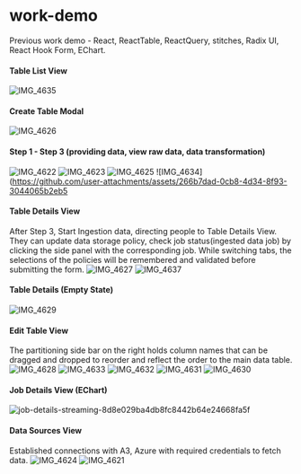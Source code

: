 # work-demo
Previous work demo - React, ReactTable, ReactQuery, stitches, Radix UI, React Hook Form, EChart.
#### Table List View
![IMG_4635](https://github.com/user-attachments/assets/ccafe7e7-2ad6-4793-b717-97fd3111fb3e)
#### Create Table Modal
![IMG_4626](https://github.com/user-attachments/assets/eb99189f-6fe3-4df3-a78b-0157a5a57338)
#### Step 1 - Step 3 (providing data, view raw data, data transformation)
![IMG_4622](https://github.com/user-attachments/assets/a0ba5ef3-080d-44e8-8705-c4d230a4401a)
![IMG_4623](https://github.com/user-attachments/assets/4fa4f9ed-abae-499d-8b4d-1c51032a6613)
![IMG_4625](https://github.com/user-attachments/assets/59f55a38-8f21-427c-89ea-26cd4fb2f963)
![IMG_4634](https://github.com/user-attachments/assets/266b7dad-0cb8-4d34-8f93-3044065b2eb5
#### Table Details View 
After Step 3, Start Ingestion data, directing people to Table Details View. They can update data storage policy, check job status(ingested data job) by clicking the side panel with the corresponding job.
While switching tabs, the selections of the policies will be remembered and validated before submitting the form.
![IMG_4627](https://github.com/user-attachments/assets/6b09cb90-d5a5-44d7-8758-eb2746b3187b)
![IMG_4637](https://github.com/user-attachments/assets/a4a48f8c-a931-4a66-a869-ffee709872ef)

#### Table Details (Empty State)
![IMG_4629](https://github.com/user-attachments/assets/c85aec76-9f41-4999-9c4d-ff5f8114261f)
#### Edit Table View
The partitioning side bar on the right holds column names that can be dragged and dropped to reorder and reflect the order to the main data table.
![IMG_4628](https://github.com/user-attachments/assets/bb0dc938-5c70-4312-b669-89985edad708)
![IMG_4633](https://github.com/user-attachments/assets/99dc05a6-05a3-47eb-971c-b1cc7fac9468)
![IMG_4632](https://github.com/user-attachments/assets/488d0269-8f8d-4a64-8c92-d63f771e36fe)
![IMG_4631](https://github.com/user-attachments/assets/70684129-86ce-4f13-8f91-49bbe31cb33e)
![IMG_4630](https://github.com/user-attachments/assets/4d81a480-541d-4f60-a0ba-b9bd7d6fa549)
#### Job Details View (EChart)
![job-details-streaming-8d8e029ba4db8fc8442b64e24668fa5f](https://github.com/user-attachments/assets/df06319d-7e4a-471f-935f-7631b84ef923)
#### Data Sources View
Established connections with A3, Azure with required credentials to fetch data.
![IMG_4624](https://github.com/user-attachments/assets/e4046e5d-fdde-4fad-8690-8e1484403971)
![IMG_4621](https://github.com/user-attachments/assets/20c04c4b-5091-4235-aa9d-d73af16e7b75)

